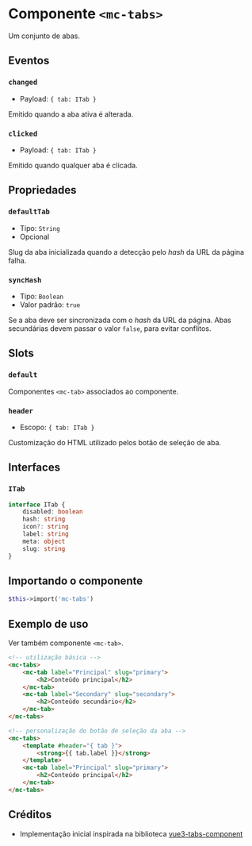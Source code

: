 # Componente `<mc-tabs>`

Um conjunto de abas.

## Eventos

### `changed`

- Payload: `{ tab: ITab }`

Emitido quando a aba ativa é alterada.

### `clicked`

- Payload: `{ tab: ITab }`

Emitido quando qualquer aba é clicada.

## Propriedades

### `defaultTab`

- Tipo: `String`
- Opcional

Slug da aba inicializada quando a detecção pelo *hash* da URL da página falha.

### `syncHash`

- Tipo: `Boolean`
- Valor padrão: `true`

Se a aba deve ser sincronizada com o *hash* da URL da página. Abas secundárias devem passar o valor `false`, para evitar conflitos.

## Slots

### `default`

Componentes `<mc-tab>` associados ao componente.

### `header`

- Escopo: `{ tab: ITab }`

Customização do HTML utilizado pelos botão de seleção de aba.

## Interfaces

### `ITab`

```ts
interface ITab {
    disabled: boolean
    hash: string
    icon?: string
    label: string
    meta: object
    slug: string
}
```

## Importando o componente

```php
$this->import('mc-tabs')
```

## Exemplo de uso

Ver também componente `<mc-tab>`.

```html
<!-- utilização básica -->
<mc-tabs>
    <mc-tab label="Principal" slug="primary">
        <h2>Conteúdo principal</h2>
    </mc-tab>
    <mc-tab label="Secondary" slug="secondary">
        <h2>Conteúdo secundário</h2>
    </mc-tab>
</mc-tabs>

<!-- personalização do botão de seleção da aba -->
<mc-tabs>
    <template #header="{ tab }">
        <strong>{{ tab.label }}</strong>
    </template>
    <mc-tab label="Principal" slug="primary">
        <h2>Conteúdo principal</h2>
    </mc-tab>
</mc-tabs>
```

## Créditos

- Implementação inicial inspirada na biblioteca [vue3-tabs-component](https://github.com/Jacobs63/vue3-tabs-component)
